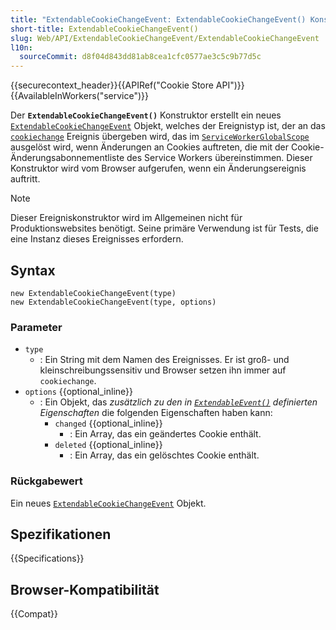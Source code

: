 ```yaml
---
title: "ExtendableCookieChangeEvent: ExtendableCookieChangeEvent() Konstruktor"
short-title: ExtendableCookieChangeEvent()
slug: Web/API/ExtendableCookieChangeEvent/ExtendableCookieChangeEvent
l10n:
  sourceCommit: d8f04d843dd81ab8cea1cfc0577ae3c5c9b77d5c
---
```


{{securecontext_header}}{{APIRef("Cookie Store API")}}{{AvailableInWorkers("service")}}

Der **`ExtendableCookieChangeEvent()`** Konstruktor erstellt ein neues [`ExtendableCookieChangeEvent`](/de/docs/Web/API/ExtendableCookieChangeEvent) Objekt, welches der Ereignistyp ist, der an das [`cookiechange`](/de/docs/Web/API/ServiceWorkerGlobalScope/cookiechange_event) Ereignis übergeben wird, das im [`ServiceWorkerGlobalScope`](/de/docs/Web/API/ServiceWorkerGlobalScope) ausgelöst wird, wenn Änderungen an Cookies auftreten, die mit der Cookie-Änderungsabonnementliste des Service Workers übereinstimmen. Dieser Konstruktor wird vom Browser aufgerufen, wenn ein Änderungsereignis auftritt.

> [!NOTE]
> Dieser Ereigniskonstruktor wird im Allgemeinen nicht für Produktionswebsites benötigt. Seine primäre Verwendung ist für Tests, die eine Instanz dieses Ereignisses erfordern.

## Syntax

```js-nolint
new ExtendableCookieChangeEvent(type)
new ExtendableCookieChangeEvent(type, options)
```

### Parameter

- `type`
  - : Ein String mit dem Namen des Ereignisses.
    Er ist groß- und kleinschreibungssensitiv und Browser setzen ihn immer auf `cookiechange`.
- `options` {{optional_inline}}
  - : Ein Objekt, das _zusätzlich zu den in [`ExtendableEvent()`](/de/docs/Web/API/ExtendableEvent/ExtendableEvent) definierten Eigenschaften_ die folgenden Eigenschaften haben kann:
    - `changed` {{optional_inline}}
      - : Ein Array, das ein geändertes Cookie enthält.
    - `deleted` {{optional_inline}}
      - : Ein Array, das ein gelöschtes Cookie enthält.

### Rückgabewert

Ein neues [`ExtendableCookieChangeEvent`](/de/docs/Web/API/ExtendableCookieChangeEvent) Objekt.

## Spezifikationen

{{Specifications}}

## Browser-Kompatibilität

{{Compat}}
